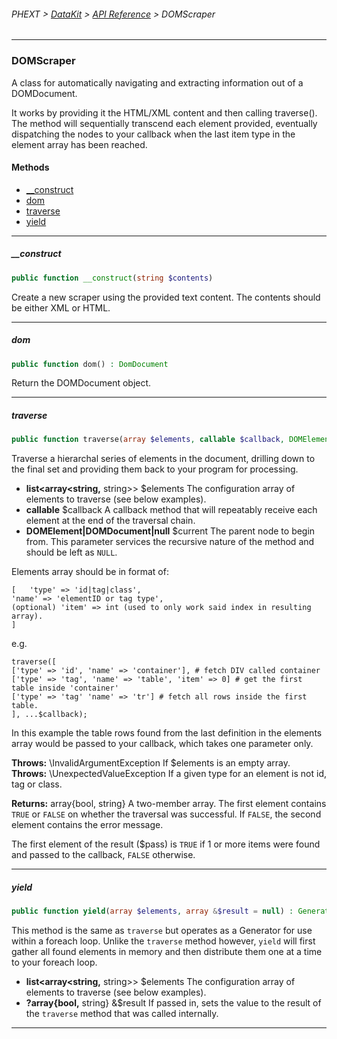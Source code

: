 ###### PHEXT > [DataKit](../README.md) > [API Reference](index.md) > DOMScraper
------
### DOMScraper
A class for automatically navigating and extracting information out of a DOMDocument.

It works by providing it the HTML/XML content and then calling traverse(). The method will sequentially transcend each element provided, eventually dispatching the nodes to your callback when the last item type in the element array has been reached.
#### Methods
- [__construct](#__construct)
- [dom](#dom)
- [traverse](#traverse)
- [yield](#yield)

------
##### __construct
```php
public function __construct(string $contents) 
```
Create a new scraper using the provided text content. The contents should be either XML or HTML.


------
##### dom
```php
public function dom() : DomDocument
```
Return the DOMDocument object.


------
##### traverse
```php
public function traverse(array $elements, callable $callback, DOMElement|DomDocument|null $current = null) : array
```
Traverse a hierarchal series of elements in the document, drilling down to the final set and providing them back to your program for processing.

- **list<array<string,** string>> $elements The configuration array of elements to traverse (see below examples).
- **callable** $callback A callback method that will repeatably receive each element at the end of the traversal chain.
- **DOMElement|DOMDocument|null** $current The parent node to begin from. This parameter services the recursive nature of the method and should be left as `NULL`.

Elements array should be in format of:

```
[   'type' => 'id|tag|class',
'name' => 'elementID or tag type',
(optional) 'item' => int (used to only work said index in resulting array).
]
```

e.g.

```
traverse([
['type' => 'id', 'name' => 'container'], # fetch DIV called container
['type' => 'tag', 'name' => 'table', 'item' => 0] # get the first table inside 'container'
['type' => 'tag' 'name' => 'tr'] # fetch all rows inside the first table.
], ...$callback);
```

In this example the table rows found from the last definition in the elements array would be passed to your callback, which takes one parameter only.


**Throws:**  \InvalidArgumentException If $elements is an empty array. 
**Throws:**  \UnexpectedValueException If a given type for an element is not id, tag or class.

**Returns:**  array{bool, string} A two-member array. The first element contains `TRUE` or `FALSE` on whether the traversal was successful. If `FALSE`, the second element contains the error message.

The first element of the result ($pass) is `TRUE` if 1 or more items were found and passed to the callback, `FALSE` otherwise.


------
##### yield
```php
public function yield(array $elements, array &$result = null) : Generator
```
This method is the same as `traverse` but operates as a Generator for use within a foreach loop. Unlike the `traverse` method however, `yield` will first gather all found elements in memory and then distribute them one at a time to your foreach loop.

- **list<array<string,** string>> $elements The configuration array of elements to traverse (see below examples).
- **?array{bool,** string} &$result If passed in, sets the value to the result of the `traverse` method that was called internally.


------
